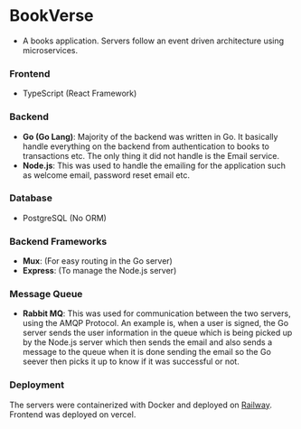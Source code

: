 # BookVerse

- A books application. Servers follow an event driven architecture using microservices.

### Frontend

- TypeScript (React Framework)

### Backend

- **Go (Go Lang)**: Majority of the backend was written in Go. It basically handle everything on the backend from authentication to books to transactions etc. The only thing it did not handle is the Email service.
- **Node.js**: This was used to handle the emailing for the application such as welcome email, password reset email etc.

### Database

- PostgreSQL (No ORM)

### Backend Frameworks

- **Mux**: (For easy routing in the Go server)
- **Express**: (To manage the Node.js server)

### Message Queue

- **Rabbit MQ**: This was used for communication between the two servers, using the AMQP Protocol. An example is, when a user is signed, the Go server sends the user information in the queue which is being picked up by the Node.js server which then sends the email and also sends a message to the queue when it is done sending the email so the Go seever then picks it up to know if it was successful or not.

### Deployment
The servers were containerized with Docker and deployed on [Railway](https://railway.app). Frontend was deployed on vercel.

